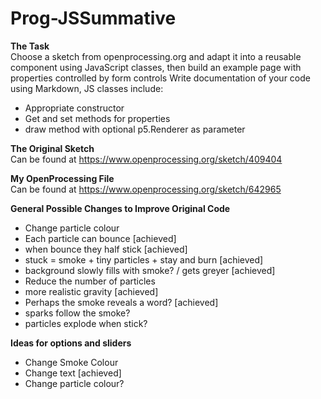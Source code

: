 # Prog-JSSummative

<b> The Task </b><br>
Choose a sketch from openprocessing.org and adapt it into a reusable component using JavaScript classes, then build an example page with properties controlled by form controls Write documentation of your code using Markdown, JS classes include:
<ul>
<li>Appropriate constructor </li>
<li>Get and set methods for properties </li>
<li> draw method with optional p5.Renderer as parameter </li>
</ul>

<b> The Original Sketch </b> <br>
Can be found at https://www.openprocessing.org/sketch/409404
<br>

<b> My OpenProcessing File </b> <br>
Can be found at https://www.openprocessing.org/sketch/642965
<br>

<b> General Possible Changes to Improve Original Code </b>
<ul>
  <li> Change particle colour</li>
  <li> Each particle can bounce [achieved] </li>
  <li> when bounce they half stick  [achieved] </li>
  <li> stuck = smoke + tiny particles + stay and burn [achieved]  </li>
  <li> background slowly fills with smoke? / gets greyer [achieved]</li>
  <li> Reduce the number of particles </li>
  <li> more realistic gravity [achieved] </li>
  <li> Perhaps the smoke reveals a word? [achieved]</li>
  <li> sparks follow the smoke? </li>
  <li> particles explode when stick? </li>
</ul>
<b> Ideas for options and sliders</b>
<ul>
  <li> Change Smoke Colour </li>
  <li> Change text [achieved] </li>
  <li> Change particle colour? </li>
</ul>
